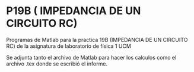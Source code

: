 # P19B ( IMPEDANCIA DE UN CIRCUITO RC)
Programas de Matlab para la practica 19B (IMPEDANCIA DE UN CIRCUITO RC) de la asignatura de laboratorio de física 1 UCM


Se adjunta tanto el archivo de Matlab para hacer los calculos como el archivo .tex donde se escribió el informe.
